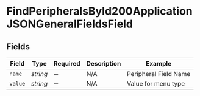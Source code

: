 # FindPeripheralsById200ApplicationJSONGeneralFieldsField


## Fields

| Field                 | Type                  | Required              | Description           | Example               |
| --------------------- | --------------------- | --------------------- | --------------------- | --------------------- |
| `name`                | *string*              | :heavy_minus_sign:    | N/A                   | Peripheral Field Name |
| `value`               | *string*              | :heavy_minus_sign:    | N/A                   | Value for menu type   |